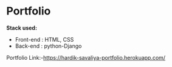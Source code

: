 # Portfolio
**Stack used:**

- Front-end : HTML, CSS
- Back-end : python-Django

Portfolio Link:-https://hardik-savaliya-portfolio.herokuapp.com/
